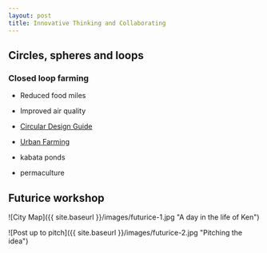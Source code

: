 ```yaml
---
layout: post
title: Innovative Thinking and Collaborating
---
```


## Circles, spheres and loops

### Closed loop farming
* Reduced food miles
* Improved air quality

* [Circular Design Guide](https://www.circulardesignguide.com)

* [Urban Farming](https://futurism.com/urban-farming-future-agriculture/amp/)
* kabata ponds
* permaculture

## Futurice workshop

![City Map]({{ site.baseurl }}/images/futurice-1.jpg "A day in the life of Ken")

![Post up to pitch]({{ site.baseurl }}/images/futurice-2.jpg "Pitching the idea")
